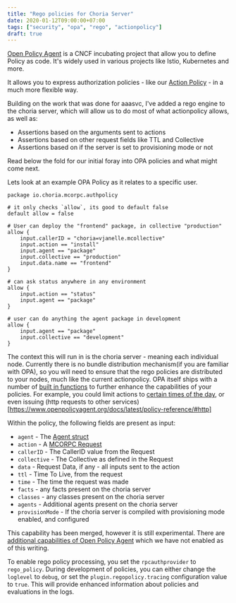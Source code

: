```yaml
---
title: "Rego policies for Choria Server"
date: 2020-01-12T09:00:00+07:00
tags: ["security", "opa", "rego", "actionpolicy"]
draft: true
---
```


[Open Policy Agent](https://www.openpolicyagent.org/) is a CNCF incubating project that allow you to define Policy as code. It's widely used in various projects like Istio, Kubernetes and more.

It allows you to express authorization policies - like our [Action Policy](https://github.com/choria-plugins/action-policy) - in a much more flexible way.

Building on the work that was done for aaasvc, I've added a rego engine to the choria server, which will allow us to do most of what actionpolicy allows, as well as:

 * Assertions based on the arguments sent to actions
 * Assertions based on other request fields like TTL and Collective
 * Assertions based on if the server is set to provisioning mode or not

Read below the fold for our initial foray into OPA policies and what might come next.

<!--more-->
Lets look at an example OPA Policy as it relates to a specific user.

```rego
package io.choria.mcorpc.authpolicy

# it only checks `allow`, its good to default false
default allow = false

# User can deploy the "frontend" package, in collective "production"
allow {
	input.callerID = "choria=vjanelle.mcollective"
	input.action == "install"
	input.agent == "package"
	input.collective == "production"
	input.data.name == "frontend"
}

# can ask status anywhere in any environment
allow {
	input.action == "status"
	input.agent == "package"
}

# user can do anything the agent package in development
allow {
	input.agent == "package"
	input.collective == "development"
}
```

The context this will run in is the choria server - meaning each individual node.  Currently there is no bundle distribution mechanism(if you are familiar with OPA), so you will need to ensure that the rego policies are distributed to your nodes, much like the current actionpolicy.  OPA itself ships with a number of [built in functions](https://www.openpolicyagent.org/docs/latest/policy-reference/#built-in-functions) to further enhance the capabilities of your policies.  For example, you could limit actions to [certain times of the day](https://www.openpolicyagent.org/docs/latest/policy-reference/#time), or even issuing (http requests to other services)[https://www.openpolicyagent.org/docs/latest/policy-reference/#http]

Within the policy, the following fields are present as input:

* `agent` - The [Agent struct](https://godoc.org/github.com/choria-io/mcorpc-agent-provider/mcorpc#Agent)
* `action` - A [MCORPC Request](https://godoc.org/github.com/choria-io/mcorpc-agent-provider/mcorpc#Request)
* `callerID` - The CallerID value from the Request
* `collective` - The Collective as defined in the Request
* `data` - Request Data, if any - all inputs sent to the action
* `ttl` - Time To Live, from the request
* `time` - The time the request was made
* `facts` - any facts present on the choria server
* `classes` - any classes present on the choria server
* `agents` - Additional agents present on the choria server
* `provisionMode` - If the choria server is compiled with provisioning mode enabled, and configured

This capability has been merged, however it is still experimental.  There are [additional capabilities of Open Policy Agent](https://www.openpolicyagent.org/docs/latest/external-data/) which we have not enabled as of this writing.

To enable rego policy processing, you set the `rpcauthprovider` to `rego_policy`.  During development of policies, you can either change the `loglevel` to `debug`, or set the `plugin.regopolicy.tracing` configuration value to `true`.  This will provide enhanced information about policies and evaluations in the logs.